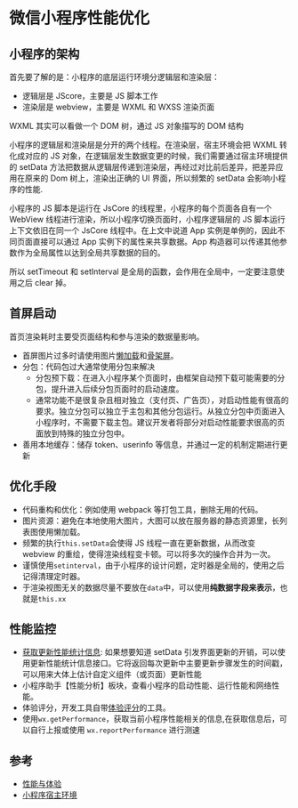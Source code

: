 # 微信小程序性能优化

## 小程序的架构

首先要了解的是：小程序的底层运行环境分逻辑层和渲染层：

- 逻辑层是 JScore，主要是 JS 脚本工作
- 渲染层是 webview，主要是 WXML 和 WXSS 渲染页面

WXML 其实可以看做一个 DOM 树，通过 JS 对象描写的 DOM 结构

小程序的逻辑层和渲染层是分开的两个线程。在渲染层，宿主环境会把 WXML 转化成对应的 JS 对象，在逻辑层发生数据变更的时候，我们需要通过宿主环境提供的 setData 方法把数据从逻辑层传递到渲染层，再经过对比前后差异，把差异应用在原来的 Dom 树上，渲染出正确的 UI 界面，所以频繁的 setData 会影响小程序的性能.

小程序的 JS 脚本是运行在 JsCore 的线程里，小程序的每个页面各自有一个 WebView 线程进行渲染，所以小程序切换页面时，小程序逻辑层的 JS 脚本运行上下文依旧在同一个 JsCore 线程中。在上文中说道 App 实例是单例的，因此不同页面直接可以通过 App 实例下的属性来共享数据。App 构造器可以传递其他参数作为全局属性以达到全局共享数据的目的。

所以 setTimeout 和 setInterval 是全局的函数，会作用在全局中，一定要注意使用之后 clear 掉。

## 首屏启动

首页渲染耗时主要受页面结构和参与渲染的数据量影响。

- 首屏图片过多时请使用图片[懒加载](https://developers.weixin.qq.com/miniprogram/dev/component/image.html)和[骨架屏](https://developers.weixin.qq.com/miniprogram/dev/devtools/skeleton.html)。
- 分包：代码包过大通常使用分包来解决
  - 分包预下载：在进入小程序某个页面时，由框架自动预下载可能需要的分包，提升进入后续分包页面时的启动速度。
  - 通常功能不是很复杂且相对独立（支付页、广告页），对启动性能有很高的要求。独立分包可以独立于主包和其他分包运行。从独立分包中页面进入小程序时，不需要下载主包。建议开发者将部分对启动性能要求很高的页面放到特殊的独立分包中。
- 善用本地缓存：储存 token、userinfo 等信息，并通过一定的机制定期进行更新

## 优化手段

- 代码重构和优化：例如使用 webpack 等打包工具，删除无用的代码。
- 图片资源：避免在本地使用大图片，大图可以放在服务器的静态资源里，长列表图使用懒加载。
- 频繁的执行`this.setData`会使得 JS 线程一直在更新数据，从而改变 webview 的重绘，使得渲染线程变卡顿。可以将多次的操作合并为一次。
- 谨慎使用`setinterval`，由于小程序的设计问题，定时器是全局的，使用之后记得清理定时器。
- 于渲染视图无关的数据尽量不要放在`data`中，可以使用**纯数据字段来表示**，也就是`this.xx`

## 性能监控

- [获取更新性能统计信息](https://developers.weixin.qq.com/miniprogram/dev/framework/custom-component/update-perf-stat.html): 如果想要知道 setData 引发界面更新的开销，可以使用更新性能统计信息接口。它将返回每次更新中主要更新步骤发生的时间戳，可以用来大体上估计自定义组件（或页面）更新性能
- 小程序助手【性能分析】板块，查看小程序的启动性能、运行性能和网络性能。
- 体验评分，开发工具自带[体验评分](https://developers.weixin.qq.com/miniprogram/dev/framework/audits/audits.html)的工具。
- 使用`wx.getPerformance`，获取当前小程序性能相关的信息,在获取信息后，可以自行上报或使用 `wx.reportPerformance` 进行测速

## 参考

- [性能与体验](https://developers.weixin.qq.com/miniprogram/dev/framework/performance/tips/start.html)
- [小程序宿主环境](https://developers.weixin.qq.com/ebook?action=get_post_info&docid=0000286f908988db00866b85f5640a)
